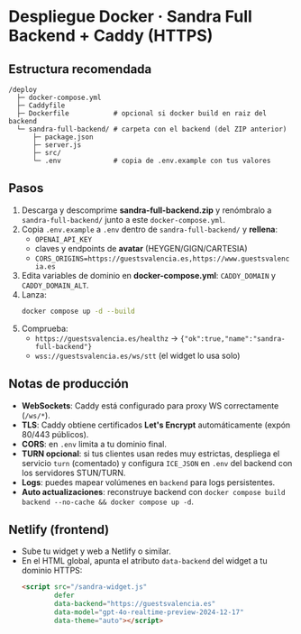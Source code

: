 # Despliegue Docker · Sandra Full Backend + Caddy (HTTPS)

## Estructura recomendada
```
/deploy
  ├─ docker-compose.yml
  ├─ Caddyfile
  ├─ Dockerfile           # opcional si docker build en raiz del backend
  └─ sandra-full-backend/ # carpeta con el backend (del ZIP anterior)
      ├─ package.json
      ├─ server.js
      ├─ src/
      └─ .env             # copia de .env.example con tus valores
```

## Pasos
1) Descarga y descomprime **sandra-full-backend.zip** y renómbralo a `sandra-full-backend/` junto a este `docker-compose.yml`.
2) Copia `.env.example` a `.env` dentro de `sandra-full-backend/` y **rellena**:
   - `OPENAI_API_KEY`
   - claves y endpoints de **avatar** (HEYGEN/GIGN/CARTESIA)
   - `CORS_ORIGINS=https://guestsvalencia.es,https://www.guestsvalencia.es`
3) Edita variables de dominio en **docker-compose.yml**: `CADDY_DOMAIN` y `CADDY_DOMAIN_ALT`.
4) Lanza:
   ```bash
   docker compose up -d --build
   ```
5) Comprueba:
   - `https://guestsvalencia.es/healthz` → `{"ok":true,"name":"sandra-full-backend"}`
   - `wss://guestsvalencia.es/ws/stt` (el widget lo usa solo)

## Notas de producción
- **WebSockets**: Caddy está configurado para proxy WS correctamente (`/ws/*`).  
- **TLS**: Caddy obtiene certificados **Let's Encrypt** automáticamente (expón 80/443 públicos).  
- **CORS**: en `.env` limita a tu dominio final.  
- **TURN opcional**: si tus clientes usan redes muy estrictas, despliega el servicio `turn` (comentado) y configura `ICE_JSON` en `.env` del backend con los servidores STUN/TURN.  
- **Logs**: puedes mapear volúmenes en `backend` para logs persistentes.  
- **Auto actualizaciones**: reconstruye backend con `docker compose build backend --no-cache && docker compose up -d`.  

## Netlify (frontend)
- Sube tu widget y web a Netlify o similar.  
- En el HTML global, apunta el atributo `data-backend` del widget a tu dominio HTTPS:
  ```html
  <script src="/sandra-widget.js"
          defer
          data-backend="https://guestsvalencia.es"
          data-model="gpt-4o-realtime-preview-2024-12-17"
          data-theme="auto"></script>
  ```
